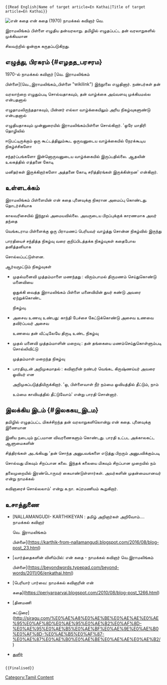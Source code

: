 ```{=mediawiki}
{{Read English|Name of target article=En Kathai|Title of target article=En Kathai}}
```
![என் கதை](Enkadhai.jpg "என் கதை") என் கதை (1970) நாமக்கல் கவிஞர் வெ.
இராமலிங்கம் பிள்ளை எழுதிய தன்வரலாறு. தமிழில் எழுதப்பட்ட தன் வரலாறுகளில் முக்கியமான
சிலவற்றில் ஒன்றாக கருதப்படுகிறது.

## எழுத்து, பிரசுரம் {#எழதத_பரசரம}

1970-ல் நாமக்கல் கவிஞர் [வெ. இராமலிங்கம்
பிள்ளை](வெ._இராமலிங்கம்_பிள்ளை "wikilink") இந்நூலை எழுதினார். நண்பர்கள் தன்
வரலாற்றை எழுதும்படி சொல்வதாகவும், தன் வாழ்க்கை அவ்வளவு முக்கியமல்ல என்பதனால்
எழுதாமலிருந்ததாகவும், பின்னர் எல்லா வாழ்க்கையிலும் அரிய நிகழ்வுகளுண்டு என்பதனால்
எழுதியதாகவும் முன்னுரையில் இராமலிங்கம்பிள்ளை சொல்கிறார். \'ஒரே மாதிரி தொழிலில்
ஈடுபட்டிருக்கும் ஒரு கூட்டத்திலும்கூட ஒருவனுடைய வாழ்க்கையில் நேரக்கூடிய நிகழ்ச்சிகளோ
சந்தர்ப்பங்களோ இன்னொருவனுடைய வாழ்க்கையில் இருப்பதில்லை. ஆதலின் உலகத்தில் எத்தனை கோடி
மனிதர்கள் இருக்கிறார்களோ அத்தனை கோடி சரித்திரங்கள் இருக்கின்றன' என்கிறார்.

## உள்ளடக்கம்

இராமலிங்கம் பிள்ளையின் என் கதை புனைவுக்கு நிகரான அமைப்பு கொண்டது. தொடர்ச்சியாக
காலவரிசையில் இந்நூல் அமையவில்லை. அவருடைய பிறப்புக்குக் காரணமாக அவர் தந்தை
வெங்கடராம பிள்ளைக்கு ஒரு பிராமணப் பெரியவர் வாழ்த்து சொன்ன நிகழ்வில் இருந்து
பாரதியைச் சந்தித்த நிகழ்வு வரை குறிப்பிடத்தக்க நிகழ்வுகள் கதைபோல தனித்தனியாக
சொல்லப்பட்டுள்ளன.

ஆர்வமூட்டும் நிகழ்வுகள்

-   முதல்மனைவி முத்தம்மாளை மணந்தது : விரும்பாமல் திருமணம் செய்துகொண்டு மனைவியை
    ஒதுக்கி வைத்த இராமலிங்கம் பிள்ளை மனைவியின் துயர் கண்டு அவரை ஏற்றுக்கொண்ட
    நிகழ்வு.
-   அசைவ உணவு உண்பது: காந்தி பேச்சை கேட்டுக்கொண்டு அசைவ உணவை தவிர்ப்பவர் அசைவ
    உணவை தன் வீட்டிலேயே திருடி உண்ட நிகழ்வு
-   முதல் மனைவி முத்தம்மாளின் மறைவு : தன் தங்கையை மணம்செய்துகொள்ளும்படி சொல்லிவிட்டு
    முத்தம்மாள் மறைந்த நிகழ்வு
-   பாரதியுடன் அறிமுகமாதல் : கவிஞரின் நண்பர் வெங்கட கிருஷ்ணய்யர் அவரை ஓவியர் என
    அறிமுகப்படுத்தியிருக்கிறார். \'ஒ, பிள்ளைவாள் நீர் நம்மை ஓவியத்தில் தீட்டும், நாம்
    உம்மை காவியத்தில் தீட்டுவோம்\' என்று பாரதி சொன்னார்.

## இலக்கிய இடம் {#இலககய_இடம}

தமிழில் எழுதப்பட்ட மிகச்சிறந்த தன் வரலாறுகளிலொன்று என் கதை. புனைவுக்கு இணையான
இனிய நடையும் நுட்பமான விவரணைகளும் கொண்டது. பாரதி உட்பட அக்காலகட்ட ஆளுமைகளின்
சித்திரங்கள் அடங்கியது \'தன் சொந்த அனுபவங்களை எடுத்து பிறரும் அனுபவிக்கும்படி
சொல்வது மிகவும் சிறப்பான கலை. இந்தக் கலையை மிகவும் சிறப்பான முறையில் நம்
தலைமுறையில் இரண்டொருவர் கையாண்டுள்ளார்கள். அவர்களின் முதன்மையானவர் என்று நாமக்கல்
கவிஞரைச் சொல்லலாம்' என்று க.நா. சுப்ரமணியம் கூறுகிறார்.

## உசாத்துணை

-   [NALLAMANGUDI- KARTHIKEYAN : தமிழ் அறிஞர்கள் அறிவோம்.... நாமக்கல் கவிஞர்
    வெ. இராமலிங்கம்
    பிள்ளை](https://karthik-from-nallamangudi.blogspot.com/2016/08/blog-post_23.html)
-   [வார்த்தைகளின் விளிம்பில்: என் கதை - நாமக்கல் கவிஞர் வெ.இராமலிங்கம்
    பிள்ளை](https://beyondwords.typepad.com/beyond-words/2011/06/enkathai.html)
-   [பெரியார் பார்வை: நாமக்கல் கவிஞரின் என்
    கதை](https://periyarparvai.blogspot.com/2010/08/blog-post_1266.html)
-   [தினமணி
    கட்டுரை](http://siragu.com/%E0%AE%A8%E0%AE%BE%E0%AE%AE%E0%AE%95%E0%AF%8D%E0%AE%95%E0%AE%B2%E0%AF%8D-%E0%AE%95%E0%AE%B5%E0%AE%BF%E0%AE%9E%E0%AE%B0%E0%AF%8D-%E0%AE%B5%E0%AF%87-%E0%AE%87%E0%AE%B0%E0%AE%BE%E0%AE%AE%E0%AE%B2/)
-   [துளிர்](https://thulirthamizh.blogspot.com/2012/10/blog-post.html)

```{=mediawiki}
{{Finalised}}
```
[Category:Tamil Content](Category:Tamil_Content "wikilink")
